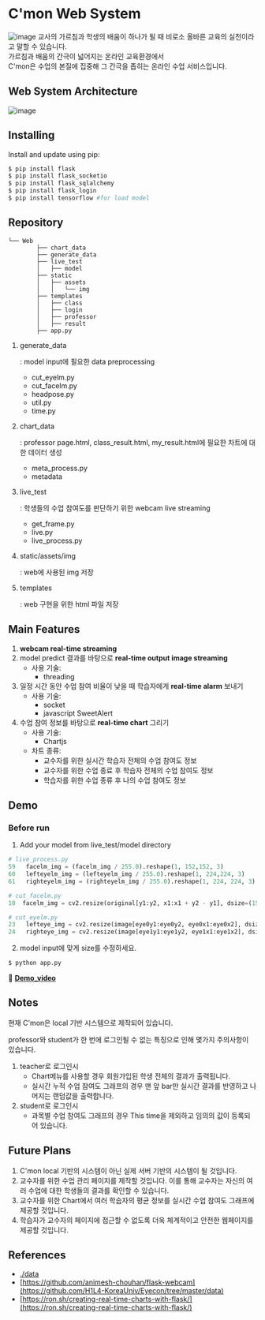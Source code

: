 # C'mon Web System

![image](https://user-images.githubusercontent.com/43233184/91686002-0c77fa80-eb97-11ea-938e-dd2eca56c908.png)
교사의 가르침과 학생의 배움이 하나가 될 때 비로소 올바른 교육의 실천이라고 말할 수 있습니다.<br>
가르침과 배움의 간극이 넓어지는 온라인 교육환경에서<br>
C'mon은 수업의 본질에 집중해 그 간극을 좁히는 온라인 수업 서비스입니다.



## Web System Architecture

![image](https://user-images.githubusercontent.com/43233184/91658530-d9d0f200-eb03-11ea-90bc-326f41c8dd5f.png)


## Installing

Install and update using pip:

```python
$ pip install flask
$ pip install flask_socketio
$ pip install flask_sqlalchemy
$ pip install flask_login
$ pip install tensorflow #for load model

```

## Repository

```
└── Web
        ├── chart_data
        ├── generate_data
        ├── live_test
        │   ├── model
        ├── static
        │   ├── assets
        │   │   └── img
        ├── templates
        │   ├── class
        │   ├── login
        │   ├── professor
        │   ├── result
        ├── app.py
```

1. generate_data

    : model input에 필요한 data preprocessing

    - cut_eyelm.py
    - cut_facelm.py
    - headpose.py
    - util.py
    - time.py
2. chart_data

    : professor page.html, class_result.html, my_result.html에 필요한 차트에 대한 데이터 생성

    - meta_process.py
    - metadata
3. live_test

    : 학생들의 수업 참여도를 판단하기 위한 webcam live streaming

    - get_frame.py
    - live.py
    - live_process.py
4. static/assets/img

    : web에 사용된 img 저장

5. templates

    : web 구현을 위한 html 파일 저장

## Main Features

1. **webcam real-time streaming**
2. model predict 결과를 바탕으로 **real-time output image streaming**
    - 사용 기술:
        - threading
3. 일정 시간 동안 수업 참여 비율이 낮을 때 학습자에게 **real-time alarm** 보내기
    - 사용 기술:
        - socket
        - javascript SweetAlert
4. 수업 참여 정보를 바탕으로 **real-time chart** 그리기
    - 사용 기술:
        - Chartjs
    - 차트 종류:
        - 교수자를 위한 실시간 학습자 전체의 수업 참여도 정보
        - 교수자를 위한 수업 종료 후 학습자 전체의 수업 참여도 정보
        - 학습자를 위한 수업 종류 후 나의 수업 참여도 정보

## Demo
### Before run
1. Add your model from live_test/model directory

```python
# live_process.py
59   facelm_img = (facelm_img / 255.0).reshape(1, 152,152, 3)
60   lefteyelm_img = (lefteyelm_img / 255.0).reshape(1, 224,224, 3)
61   righteyelm_img = (righteyelm_img / 255.0).reshape(1, 224, 224, 3)

# cut_facelm.py
10  facelm_img = cv2.resize(original[y1:y2, x1:x1 + y2 - y1], dsize=(152, 152), interpolation=cv2.INTER_AREA)

# cut_eyelm.py
23   lefteye_img = cv2.resize(image[eye0y1:eye0y2, eye0x1:eye0x2], dsize=(224, 224), interpolation=cv2.INTER_AREA)
24   righteye_img = cv2.resize(image[eye1y1:eye1y2, eye1x1:eye1x2], dsize=(224, 224), interpolation=cv2.INTER_AREA)
```

2. model input에 맞게 size를 수정하세요.

```python
$ python app.py
```

🎥 [**Demo_video**](https://drive.google.com/file/d/1URumJlHoDgkaJyyPHYp6kwAjmstywiL6/view)

## Notes

현재 C'mon은 local 기반 시스템으로 제작되어 있습니다.

professor와 student가 한 번에 로그인될 수 없는 특징으로 인해 몇가지 주의사항이 있습니다.

1. teacher로 로그인시
    - Chart메뉴를 사용할 경우 회원가입된 학생 전체의 결과가 출력됩니다.
    - 실시간 누적 수업 참여도 그래프의 경우 맨 앞 bar만 실시간 결과를 반영하고 나머지는 랜덤값을 출력합니다.
2. student로 로그인시
    - 과목별 수업 참여도 그래프의 경우 This time을 제외하고 임의의 값이 등록되어 있습니다.

## Future Plans

1. C'mon local 기반의 시스템이 아닌 실제 서버 기반의 시스템이 될 것입니다.
2. 교수자를 위한 수업 관리 페이지를 제작할 것입니다. 이를 통해 교수자는 자신의 여러 수업에 대한 학생들의 결과를 확인할 수 있습니다.
3. 교수자를 위한 Chart에서 여러 학습자의 평균 정보를 실시간 수업 참여도 그래프에 제공할 것입니다.
4. 학습자가 교수자의 페이지에 접근할 수 없도록 더욱 체계적이고 안전한 웹페이지를 제공할 것입니다.

## References
- [./data](https://github.com/H1L4-KoreaUniv/Eyecon/tree/master/data)
- [https://github.com/animesh-chouhan/flask-webcam](https://github.com/H1L4-KoreaUniv/Eyecon/tree/master/data)
- [https://ron.sh/creating-real-time-charts-with-flask/](https://ron.sh/creating-real-time-charts-with-flask/)
